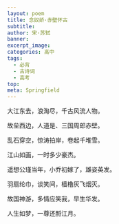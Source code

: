 ```yaml
---
layout: poem
title: 念奴娇·赤壁怀古
subtitle: 
author: 宋·苏轼
banner: 
excerpt_image: 
categories: 高中
tags:
  - 必背
  - 古诗词
  - 高考
top: 
meta: Springfield
---
```




大江东去，浪淘尽，千古风流人物。

故垒西边，人道是、三国周郎赤壁。

乱石穿空，惊涛拍岸，卷起千堆雪。

江山如画，一时多少豪杰。

遥想公瑾当年，小乔初嫁了，雄姿英发。

羽扇纶巾，谈笑间，樯橹灰飞烟灭。

故国神游，多情应笑我，早生华发。

人生如梦，一尊还酹江月。